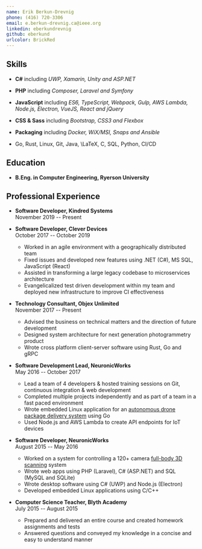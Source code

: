 ```yaml
---
name: Erik Berkun-Drevnig
phone: (416) 720-3306
email: e.berkun-drevnig.ca@ieee.org
linkedin: eberkundrevnig
github: eberkund
urlcolor: BrickRed
---
```


## Skills

*	**C#**
		including _UWP, Xamarin, Unity and ASP.NET_

*	**PHP**
		including _Composer, Laravel and Symfony_

*	**JavaScript**
		including _ES6, TypeScript, Webpack, Gulp, AWS Lambda, Node.js, Electron, VueJS, React and jQuery_

*	**CSS & Sass**
		including _Bootstrap, CSS3 and Flexbox_

*	**Packaging**
		including _Docker, WiX/MSI, Snaps and Ansible_

*	Go, Rust, Linux, Git, Java, \LaTeX, C, SQL, Python, CI/CD

## Education

*	**B.Eng. in Computer Engineering, Ryerson University**

## Professional Experience

*	**Software Developer, Kindred Systems**  
	November 2019 -- Present

*	**Software Developer, Clever Devices**  
	October 2017 -- October 2019

	- Worked in an agile environment with a geographically distributed team
	- Fixed issues and developed new features using .NET (C#), MS SQL, JavaScript (React)
	- Assisted in transforming a large legacy codebase to microservices architecture 
	- Evangelicalized test driven development within my team and deployed new infrastructure to improve CI effectiveness

*	**Technology Consultant, Objex Unlimited**  
	November 2017 -- Present
	
	- Advised the business on technical matters and the direction of future development
	- Designed system architecture for next generation photogrammetry product
	- Wrote cross platform client-server software using Rust, Go and gRPC

*	**Software Development Lead, NeuronicWorks**  
	May 2016 -- October 2017

	- Lead a team of 4 developers & hosted training sessions on Git, continuous integration & web development
	- Completed multiple projects independently and as part of a team in a fast paced environment
	- Wrote embedded Linux application for an [autonomous drone package delivery system](https://youtu.be/yMP2iZbFKvg?t=32) using Go
	- Used Node.js and AWS Lambda to create API endpoints for IoT devices

*	**Software Developer, NeuronicWorks**  
	August 2015 -- May 2016

	- Worked on a system for controlling a 120+ camera [full-body 3D scanning](http://pics-3d.com/) system
	- Wrote web apps using PHP (Laravel), C# (ASP.NET) and SQL (MySQL and SQLite)
	- Wrote desktop software using C# (UWP) and Node.js (Electron)
	- Developed embedded Linux applications using C/C++

*	**Computer Science Teacher, Blyth Academy**  
	July 2015 -- August 2015

	- Prepared and delivered an entire course and created homework assignments and tests
	- Answered questions and conveyed my knowledge in a concise and easy to understand manner
